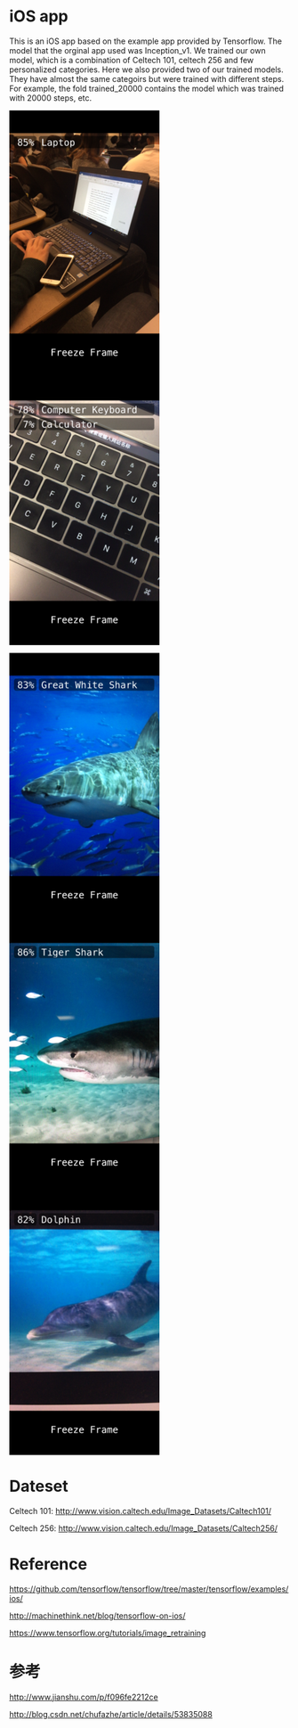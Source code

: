 # iOS app
This is an iOS app based on the example app provided by Tensorflow. The model that the orginal app used was Inception_v1. 
We trained our own model, which is a combination of Celtech 101, celtech 256 and few personalized categories. 
Here we also provided two of our trained models. They have almost the same categoirs but were trained with different steps. For example, the fold trained_20000 contains the model which was trained with 20000 steps, etc.

<img src="https://github.com/EricZhengAZ/Lable-Track1EC601/blob/master/iOS_app/samples/IMG_1378.PNG" width = "270" height = "480" alt="Laptop" align=center /> <img src="https://github.com/EricZhengAZ/Lable-Track1EC601/blob/master/iOS_app/samples/IMG_1377.PNG" width = "270" height = "480" alt="Keyboard" align=center />

<img src="https://github.com/EricZhengAZ/Lable-Track1EC601/blob/master/iOS_app/samples/IMG_1380.PNG" width = "270" height = "480" alt="Keyboard" align=center /><img src="https://github.com/EricZhengAZ/Lable-Track1EC601/blob/master/iOS_app/samples/IMG_1381.PNG" width = "270" height = "480" alt="Keyboard" align=center /><img src="https://github.com/EricZhengAZ/Lable-Track1EC601/blob/master/iOS_app/samples/IMG_1382.PNG" width = "270" height = "480" alt="Keyboard" align=center />

# Dateset
Celtech 101: http://www.vision.caltech.edu/Image_Datasets/Caltech101/

Celtech 256: http://www.vision.caltech.edu/Image_Datasets/Caltech256/

# Reference 
https://github.com/tensorflow/tensorflow/tree/master/tensorflow/examples/ios/

http://machinethink.net/blog/tensorflow-on-ios/

https://www.tensorflow.org/tutorials/image_retraining

# 参考      
http://www.jianshu.com/p/f096fe2212ce

http://blog.csdn.net/chufazhe/article/details/53835088
